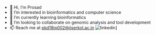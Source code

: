 - 👋 Hi, I’m Prosad
- 👀 I’m interested in bioinformatics and computer science
- 🌱 I’m currently learning bioinformatics
- 💞️ I’m looking to collaborate on genomic analysis and tool development
- 📫 Reach me at pkd18ip002@iiserkol.ac.in
![linkedin](https://img.shields.io/badge/Linkedin-0e76a8?style=for-the-badge&logo=Linkedin&logoColor=white)]

